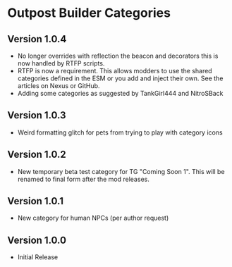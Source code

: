 # Outpost Builder Categories

## Version 1.0.4
* No longer overrides with reflection the beacon and decorators this is now handled by RTFP scripts. 
* RTFP is now a requirement. This allows modders to use the shared categories defined in the ESM or you add and inject their own. See the articles on Nexus or GitHub. 
* Adding some categories as suggested by TankGirl444 and NitroSBack

## Version 1.0.3
* Weird formatting glitch for pets from trying to play with category icons

## Version 1.0.2
* New temporary beta test category for TG "Coming Soon 1". This will be renamed to final form after the mod releases. 

## Version 1.0.1
* New category for human NPCs (per author request)

## Version 1.0.0
* Initial Release
